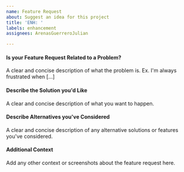 ```yaml
---
name: Feature Request
about: Suggest an idea for this project
title: 'ENH: '
labels: enhancement
assignees: ArenasGuerreroJulian

---
```


#### Is your Feature Request Related to a Problem?
A clear and concise description of what the problem is. Ex. I'm always frustrated when [...]

#### Describe the Solution you'd Like
A clear and concise description of what you want to happen.

#### Describe Alternatives you've Considered
A clear and concise description of any alternative solutions or features you've considered.

#### Additional Context
Add any other context or screenshots about the feature request here.

